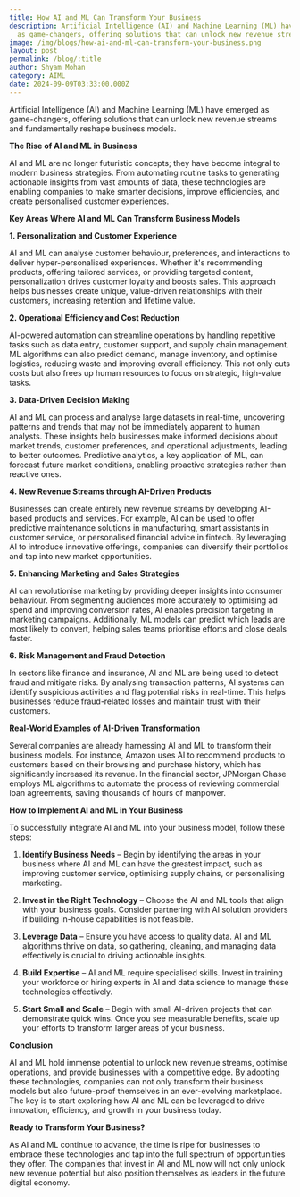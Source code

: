 ```yaml
---
title: How AI and ML Can Transform Your Business
description: Artificial Intelligence (AI) and Machine Learning (ML) have emerged
  as game-changers, offering solutions that can unlock new revenue streams.
image: /img/blogs/how-ai-and-ml-can-transform-your-business.png
layout: post
permalink: /blog/:title
author: Shyam Mohan
category: AIML
date: 2024-09-09T03:33:00.000Z
---
```



Artificial Intelligence (AI) and Machine Learning (ML) have emerged as game-changers, offering solutions that can unlock new revenue streams and fundamentally reshape business models.

**The Rise of AI and ML in Business**  

AI and ML are no longer futuristic concepts; they have become integral to modern business strategies. From automating routine tasks to generating actionable insights from vast amounts of data, these technologies are enabling companies to make smarter decisions, improve efficiencies, and create personalised customer experiences.

**Key Areas Where AI and ML Can Transform Business Models**

**1. Personalization and Customer Experience**

AI and ML can analyse customer behaviour, preferences, and interactions to deliver hyper-personalised experiences. Whether it's recommending products, offering tailored services, or providing targeted content, personalization drives customer loyalty and boosts sales. This approach helps businesses create unique, value-driven relationships with their customers, increasing retention and lifetime value.  
    
**2. Operational Efficiency and Cost Reduction**

AI-powered automation can streamline operations by handling repetitive tasks such as data entry, customer support, and supply chain management. ML algorithms can also predict demand, manage inventory, and optimise logistics, reducing waste and improving overall efficiency. This not only cuts costs but also frees up human resources to focus on strategic, high-value tasks.

**3. Data-Driven Decision Making**

AI and ML can process and analyse large datasets in real-time, uncovering patterns and trends that may not be immediately apparent to human analysts. These insights help businesses make informed decisions about market trends, customer preferences, and operational adjustments, leading to better outcomes. Predictive analytics, a key application of ML, can forecast future market conditions, enabling proactive strategies rather than reactive ones.

**4. New Revenue Streams through AI-Driven Products**

Businesses can create entirely new revenue streams by developing AI-based products and services. For example, AI can be used to offer predictive maintenance solutions in manufacturing, smart assistants in customer service, or personalised financial advice in fintech. By leveraging AI to introduce innovative offerings, companies can diversify their portfolios and tap into new market opportunities.

**5. Enhancing Marketing and Sales Strategies**

AI can revolutionise marketing by providing deeper insights into consumer behaviour. From segmenting audiences more accurately to optimising ad spend and improving conversion rates, AI enables precision targeting in marketing campaigns. Additionally, ML models can predict which leads are most likely to convert, helping sales teams prioritise efforts and close deals faster.

**6. Risk Management and Fraud Detection**

In sectors like finance and insurance, AI and ML are being used to detect fraud and mitigate risks. By analysing transaction patterns, AI systems can identify suspicious activities and flag potential risks in real-time. This helps businesses reduce fraud-related losses and maintain trust with their customers.

**Real-World Examples of AI-Driven Transformation**

Several companies are already harnessing AI and ML to transform their business models. For instance, Amazon uses AI to recommend products to customers based on their browsing and purchase history, which has significantly increased its revenue. In the financial sector, JPMorgan Chase employs ML algorithms to automate the process of reviewing commercial loan agreements, saving thousands of hours of manpower.

**How to Implement AI and ML in Your Business**

To successfully integrate AI and ML into your business model, follow these steps:

1. **Identify Business Needs** – Begin by identifying the areas in your business where AI and ML can have the greatest impact, such as improving customer service, optimising supply chains, or personalising marketing.

2. **Invest in the Right Technology** – Choose the AI and ML tools that align with your business goals. Consider partnering with AI solution providers if building in-house capabilities is not feasible.

3. **Leverage Data** – Ensure you have access to quality data. AI and ML algorithms thrive on data, so gathering, cleaning, and managing data effectively is crucial to driving actionable insights.

4. **Build Expertise** – AI and ML require specialised skills. Invest in training your workforce or hiring experts in AI and data science to manage these technologies effectively.

5. **Start Small and Scale** – Begin with small AI-driven projects that can demonstrate quick wins. Once you see measurable benefits, scale up your efforts to transform larger areas of your business.

**Conclusion**

AI and ML hold immense potential to unlock new revenue streams, optimise operations, and provide businesses with a competitive edge. By adopting these technologies, companies can not only transform their business models but also future-proof themselves in an ever-evolving marketplace. The key is to start exploring how AI and ML can be leveraged to drive innovation, efficiency, and growth in your business today.

**Ready to Transform Your Business?**

As AI and ML continue to advance, the time is ripe for businesses to embrace these technologies and tap into the full spectrum of opportunities they offer. The companies that invest in AI and ML now will not only unlock new revenue potential but also position themselves as leaders in the future digital economy.
